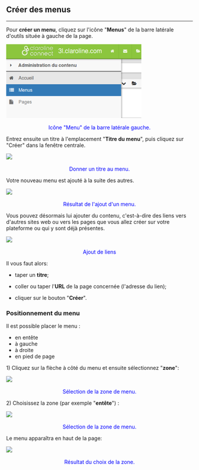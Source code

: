 ## Créer des menus

---

Pour **créer un menu**, cliquez sur l'icône "**Menus**" de la barre latérale d'outils située à gauche de la page.

![](images/home-create-menu.png)

<p style="text-align: center; color: blue">Icône "Menu" de la barre latérale gauche.</p>

Entrez ensuite un titre à l'emplacement "**Titre du menu**", puis cliquez sur "Créer" dans la fenêtre centrale.

![](images/fig151.png)

<p style="text-align: center; color: blue">Donner un titre au menu.</p>

Votre nouveau menu est ajouté à la suite des autres.

![](images/fig152.png)

<p style="text-align: center; color: blue">Résultat de l'ajout d'un menu.</p>

Vous pouvez désormais lui ajouter du contenu, c'est-à-dire des liens vers d'autres sites web ou vers les pages que vous allez créer sur votre plateforme ou qui y sont déjà présentes.

![](images/fig153.png)

<p style="text-align: center; color: blue">Ajout de liens</p>

Il vous faut alors:

* taper un **titre**;

* coller ou taper l'**URL** de la page concernée \(l'adresse du lien\);

* cliquer sur le bouton "**Créer**".


### **Positionnement du menu**

Il est possible placer le menu :

* en entête
* à gauche
* à droite
* en pied de page

1\) Cliquez sur la flèche à côté du menu et ensuite sélectionnez "**zone**":

![](images/fig154.png)

<p style="text-align: center; color: blue">Sélection de la zone de menu.</p>

2\) Choisissez la zone \(par exemple "**entête**"\) :

![](images/fig155.png)

<p style="text-align: center; color: blue">Sélection de la zone de menu.</p>

Le menu apparaîtra en haut de la page:

![](images/fig156.png)

<p style="text-align: center; color: blue">Résultat du choix de la zone.</p>

